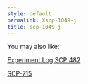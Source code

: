 ```yaml
---
style: default
permalink: Xscp-1049-j
title: scp-1049-j
---
```

You may also like:

[Experiment Log SCP 482](http://scp-wiki.net/experiment-log-scp-482)

[SCP-715](http://scp-wiki.net/scp-715)

